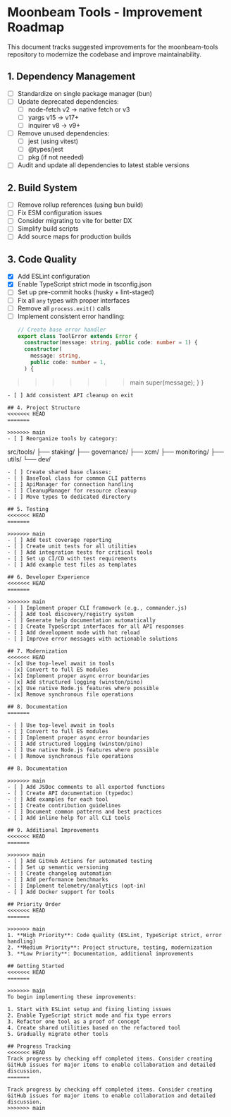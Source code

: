 # Moonbeam Tools - Improvement Roadmap

This document tracks suggested improvements for the moonbeam-tools repository to modernize the codebase and improve maintainability.

## 1. Dependency Management

- [ ] Standardize on single package manager (bun)
- [ ] Update deprecated dependencies:
  - [ ] node-fetch v2 → native fetch or v3
  - [ ] yargs v15 → v17+
  - [ ] inquirer v8 → v9+
- [ ] Remove unused dependencies:
  - [ ] jest (using vitest)
  - [ ] @types/jest
  - [ ] pkg (if not needed)
- [ ] Audit and update all dependencies to latest stable versions

## 2. Build System

- [ ] Remove rollup references (using bun build)
- [ ] Fix ESM configuration issues
- [ ] Consider migrating to vite for better DX
- [ ] Simplify build scripts
- [ ] Add source maps for production builds

## 3. Code Quality

- [x] Add ESLint configuration
- [x] Enable TypeScript strict mode in tsconfig.json
- [ ] Set up pre-commit hooks (husky + lint-staged)
- [ ] Fix all `any` types with proper interfaces
- [ ] Remove all `process.exit()` calls
- [ ] Implement consistent error handling:
  ```typescript
  // Create base error handler
  export class ToolError extends Error {
    constructor(message: string, public code: number = 1) {
    constructor(
      message: string,
      public code: number = 1,
    ) {
>>>>>>> main
      super(message);
    }
  }
  ```
- [ ] Add consistent API cleanup on exit

## 4. Project Structure
<<<<<<< HEAD
=======

>>>>>>> main
- [ ] Reorganize tools by category:
  ```
  src/tools/
  ├── staking/
  ├── governance/
  ├── xcm/
  ├── monitoring/
  ├── utils/
  └── dev/
  ```
- [ ] Create shared base classes:
  - [ ] BaseTool class for common CLI patterns
  - [ ] ApiManager for connection handling
  - [ ] CleanupManager for resource cleanup
- [ ] Move types to dedicated directory

## 5. Testing
<<<<<<< HEAD
=======

>>>>>>> main
- [ ] Add test coverage reporting
- [ ] Create unit tests for all utilities
- [ ] Add integration tests for critical tools
- [ ] Set up CI/CD with test requirements
- [ ] Add example test files as templates

## 6. Developer Experience
<<<<<<< HEAD
=======

>>>>>>> main
- [ ] Implement proper CLI framework (e.g., commander.js)
- [ ] Add tool discovery/registry system
- [ ] Generate help documentation automatically
- [ ] Create TypeScript interfaces for all API responses
- [ ] Add development mode with hot reload
- [ ] Improve error messages with actionable solutions

## 7. Modernization
<<<<<<< HEAD
- [x] Use top-level await in tools
- [x] Convert to full ES modules
- [x] Implement proper async error boundaries
- [x] Add structured logging (winston/pino)
- [x] Use native Node.js features where possible
- [x] Remove synchronous file operations

## 8. Documentation
=======

- [ ] Use top-level await in tools
- [ ] Convert to full ES modules
- [ ] Implement proper async error boundaries
- [ ] Add structured logging (winston/pino)
- [ ] Use native Node.js features where possible
- [ ] Remove synchronous file operations

## 8. Documentation

>>>>>>> main
- [ ] Add JSDoc comments to all exported functions
- [ ] Create API documentation (typedoc)
- [ ] Add examples for each tool
- [ ] Create contribution guidelines
- [ ] Document common patterns and best practices
- [ ] Add inline help for all CLI tools

## 9. Additional Improvements
<<<<<<< HEAD
=======

>>>>>>> main
- [ ] Add GitHub Actions for automated testing
- [ ] Set up semantic versioning
- [ ] Create changelog automation
- [ ] Add performance benchmarks
- [ ] Implement telemetry/analytics (opt-in)
- [ ] Add Docker support for tools

## Priority Order
<<<<<<< HEAD
=======

>>>>>>> main
1. **High Priority**: Code quality (ESLint, TypeScript strict, error handling)
2. **Medium Priority**: Project structure, testing, modernization
3. **Low Priority**: Documentation, additional improvements

## Getting Started
<<<<<<< HEAD
=======

>>>>>>> main
To begin implementing these improvements:

1. Start with ESLint setup and fixing linting issues
2. Enable TypeScript strict mode and fix type errors
3. Refactor one tool as a proof of concept
4. Create shared utilities based on the refactored tool
5. Gradually migrate other tools

## Progress Tracking
<<<<<<< HEAD
Track progress by checking off completed items. Consider creating GitHub issues for major items to enable collaboration and detailed discussion.
=======

Track progress by checking off completed items. Consider creating GitHub issues for major items to enable collaboration and detailed discussion.
>>>>>>> main

